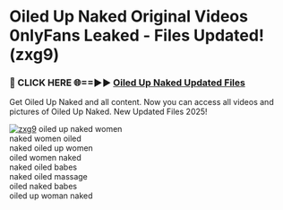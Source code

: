 # Oiled Up Naked Original Videos 0nlyFans Leaked - Files Updated! (zxg9)

<h3>🔴 CLICK HERE 🌐==►► <a href="https://tinyurl.com/up5wt9bj" rel="nofollow">Oiled Up Naked Updated Files</a></h3>

Get Oiled Up Naked and all content. Now you can access all videos and pictures of Oiled Up Naked. New Updated Files 2025!

[![zxg9](https://i.imgur.com/ABiUzMV.gif)](https://tinyurl.com/up5wt9bj)
oiled up naked women<br>
naked women oiled<br>
naked oiled up women<br>
oiled women naked<br>
naked oiled babes<br>
naked oiled massage<br>
oiled naked babes<br>
oiled up woman naked